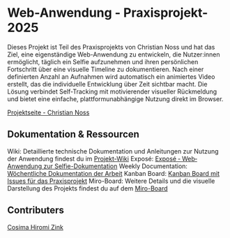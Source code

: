 # Web-Anwendung - Praxisprojekt-2025

Dieses Projekt ist Teil des Praxisprojekts von Christian Noss und hat das Ziel, eine eigenständige Web-Anwendung zu entwickeln, die Nutzer:innen ermöglicht, täglich ein Selfie aufzunehmen und ihren persönlichen Fortschritt über eine visuelle Timeline zu dokumentieren. Nach einer definierten Anzahl an Aufnahmen wird automatisch ein animiertes Video erstellt, das die individuelle Entwicklung über Zeit sichtbar macht. Die Lösung verbindet Self-Tracking mit motivierender visueller Rückmeldung und bietet eine einfache, plattformunabhängige Nutzung direkt im Browser. <br>

[Projektseite - Christian Noss](https://cnoss.github.io/thesis/) <br>

## Dokumentation & Ressourcen

Wiki: Detaillierte technische Dokumentation und Anleitungen zur Nutzung der Anwendung findest du im [Projekt-Wiki](https://github.com/cosimazink/praxisprojekt-2025/wiki)
Exposé: [Exposé ‐ Web‐Anwendung zur Selfie-Dokumentation](https://github.com/cosimazink/praxisprojekt-2025/wiki/Exposé)
Weekly Documentation: [Wöchentliche Dokumentation der Arbeit](https://github.com/cosimazink/praxisprojekt-2025/wiki/Weekly-Documentation)
Kanban Board: [Kanban Board mit Issues für das Praxisprojekt](https://github.com/users/cosimazink/projects/1)
Miro-Board: Weitere Details und die visuelle Darstellung des Projekts findest du auf dem [Miro-Board](https://miro.com/app/board/uXjVIGOgDeY=/)

## Contributers
[Cosima Hiromi Zink](https://github.com/cosimazink)
